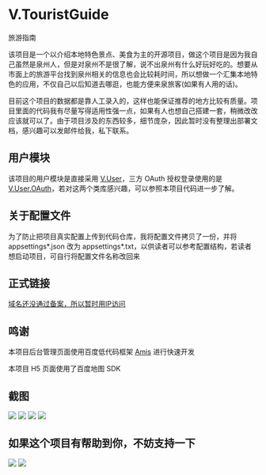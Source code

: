# V.TouristGuide
旅游指南

该项目是一个以介绍本地特色景点、美食为主的开源项目，做这个项目是因为我自己虽然是泉州人，但是对泉州不是很了解，说不出泉州有什么好玩好吃的。想要从市面上的旅游平台找到泉州相关的信息也会比较耗时间，所以想做一个汇集本地特色的应用，不仅自己以后知道去哪逛，也能方便来泉旅客(如果有人用的话)。

目前这个项目的数据都是靠人工录入的，这样也能保证推荐的地方比较有质量。项目里面的代码我有尽量写得适用性强一点，如果有人也想自己搭建一套，稍微改改应该就可以了。由于项目涉及的东西较多，细节庞杂，因此暂时没有整理出部署文档，感兴趣可以发邮件给我，私下联系。

## 用户模块

该项目的用户模块是直接采用 [V.User](https://github.com/venyowong/V.ClassLibrary/tree/main/V.User)，三方 OAuth 授权登录使用的是 [V.User.OAuth](https://github.com/venyowong/V.ClassLibrary/tree/main/V.User.OAuth)，若对这两个类库感兴趣，可以参照本项目代码进一步了解。

## 关于配置文件
为了防止把项目真实配置上传到代码仓库，我将配置文件拷贝了一份，并将 appsettings*.json 改为 appsettings*.txt，以供读者可以参考配置结构，若读者想启动项目，可自行将配置文件名称改回来

## 正式链接

[域名还没通过备案，所以暂时用IP访问](http://118.25.213.237/tg/#/)

## 鸣谢

本项目后台管理页面使用百度低代码框架 [Amis](https://github.com/baidu/amis) 进行快速开发

本项目 H5 页面使用了百度地图 SDK

## 截图

![](imgs/%E9%A6%96%E9%A1%B5%E6%88%AA%E5%9B%BE.png)
![](imgs/%E5%9C%B0%E5%9B%BE%E6%88%AA%E5%9B%BE.png)
![](imgs/%E8%AF%A6%E6%83%85%E6%88%AA%E5%9B%BE.jpg)
![](imgs/%E6%88%91%E6%88%AA%E5%9B%BE.png)

## 如果这个项目有帮助到你，不妨支持一下

![](imgs/%E5%BE%AE%E4%BF%A1%E6%94%B6%E6%AC%BE%E7%A0%81.jpg)
![](imgs/%E6%94%AF%E4%BB%98%E5%AE%9D%E6%94%B6%E6%AC%BE%E7%A0%81.jpg)